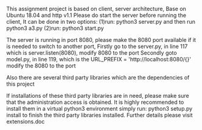 This assignment project is based on client, server architecture,
Base on Ubuntu 18.04 and http v1.1
Please do start the server before running the client,
It can be done in two options:
(1)run: python3 server.py and then run python3 a3.py
(2)run: python3 start.py

The server is running in port 8080, please make the 8080 port available
if it is needed to switch to another port,
Firstly go to the server.py,
in line 117 which is server.listen(8080), modify 8080 to the port
Secondly goto model.py,
in line 119, which is the URL_PREFIX = 'http://localhost:8080/{}' modify the 8080 to the port

Also there are several third party libraries which are the dependencies of this project

If installations of these third party libraries are in need, please make sure
that the administration access is obtained.
It is highly recommended to install them in a virtual python3 environment
simply run: python3 setup.py install
to finish the third party libraries installed.
Further details please visit extensions.doc
